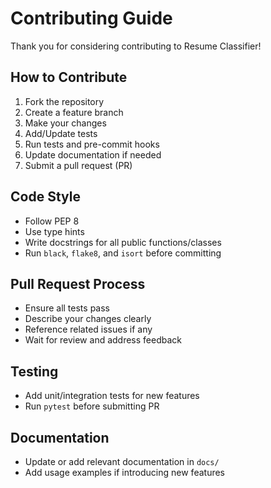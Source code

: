 # Contributing Guide

Thank you for considering contributing to Resume Classifier!

## How to Contribute
1. Fork the repository
2. Create a feature branch
3. Make your changes
4. Add/Update tests
5. Run tests and pre-commit hooks
6. Update documentation if needed
7. Submit a pull request (PR)

## Code Style
- Follow PEP 8
- Use type hints
- Write docstrings for all public functions/classes
- Run `black`, `flake8`, and `isort` before committing

## Pull Request Process
- Ensure all tests pass
- Describe your changes clearly
- Reference related issues if any
- Wait for review and address feedback

## Testing
- Add unit/integration tests for new features
- Run `pytest` before submitting PR

## Documentation
- Update or add relevant documentation in `docs/`
- Add usage examples if introducing new features
